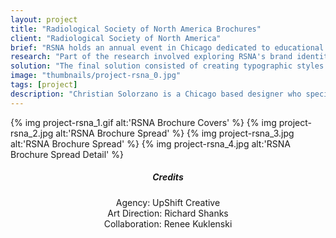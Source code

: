 ```yaml
---
layout: project
title: "Radiological Society of North America Brochures"
client: "Radiological Society of North America"
brief: "RSNA holds an annual event in Chicago dedicated to educational courses and presentations. In 2016, RSNA asked UpShift Creative to create and design a series of brochures for their various subjects. "
research: "Part of the research involved exploring RSNA's brand identity and incorporating elements into the brochures. Certain informational elements were required to be on the cover so exploring typographic options was one of the first steps. In addition, numerous brochure spread concepts were also created. Because the majority of the brochures are very text-heavy; hierarchy and typography became fundamental elements that required strong attention to detail."
solution: "The final solution consisted of creating typographic styles that remain consistent throughout all the brochures. This project required us to use various font families to differentiate information. Certain elements are bold, some are larger and some are smaller. All design decisions were created for an optimal reading experience and ease of use. Each brochure uses a distinct color unique to its particular subject."
image: "thumbnails/project-rsna_0.jpg"
tags: [project]
description: "Christian Solorzano is a Chicago based designer who specializes in creating identities, design systems, interfaces, and thoughtful ideas for diverse audiences."
---
```


{% img project-rsna_1.gif alt:'RSNA Brochure Covers' %}
{% img project-rsna_2.jpg alt:'RSNA Brochure Spread' %}
{% img project-rsna_3.jpg alt:'RSNA Brochure Spread' %}
{% img project-rsna_4.jpg alt:'RSNA Brochure Spread Detail' %}


<center>
<div class="credits">
<h5>Credits</h5>
<h7>Agency: UpShift Creative <br> Art Direction: Richard Shanks <br> Collaboration: Renee Kuklenski <br> </h7>
</div>